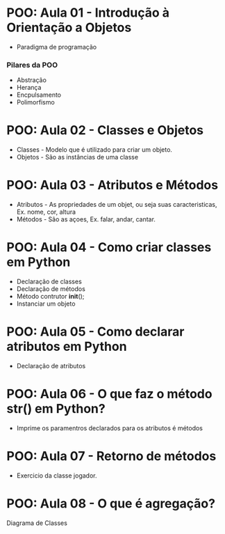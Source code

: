 # POO: Aula 01 - Introdução à Orientação a Objetos
- Paradigma de programação
### Pilares da POO
- Abstração
- Herança
- Encpulsamento
- Polimorfismo

# POO: Aula 02 - Classes e Objetos
- Classes - Modelo que é utilizado para criar um objeto.
- Objetos - São as instâncias de uma classe

# POO: Aula 03 - Atributos e Métodos
- Atributos - As propriedades de um objet, ou seja suas caracteristicas, Ex. nome, cor, altura
- Métodos - São as açoes, Ex. falar, andar, cantar.

# POO: Aula 04 - Como criar classes em Python
- Declaração de classes
- Declaração de métodos
- Método contrutor __init__();
- Instanciar um objeto

# POO: Aula 05 - Como declarar atributos em Python
- Declaração de atributos

# POO: Aula 06 - O que faz o método __str__() em Python?
- Imprime os paramentros declarados para os atributos é métodos
# POO: Aula 07 - Retorno de métodos
- Exercicio da classe jogador.

# POO: Aula 08 - O que é agregação?
Diagrama de Classes

